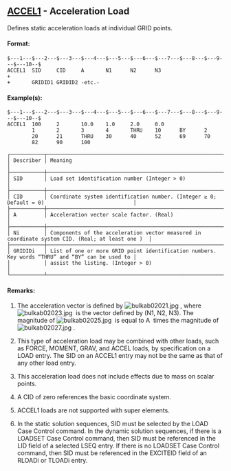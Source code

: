 ## [ACCEL1](https://help.hexagonmi.com/bundle/MSC_Nastran_2022.4/page/Nastran_Combined_Book/qrg/bulkab/TOC.ACCEL1.xhtml) - Acceleration Load

Defines static acceleration loads at individual GRID points.

#### Format:

```nastran
$---1---$---2---$---3---$---4---$---5---$---6---$---7---$---8---$---9---$---10--$
ACCEL1  SID     CID     A       N1      N2      N3                      +       
+       GRIDID1 GRIDID2 -etc.-                                                  
```
#### Example(s):

```nastran
$---1---$---2---$---3---$---4---$---5---$---6---$---7---$---8---$---9---$---10--$
ACCEL1  100     2       10.0    1.0     2.0     0.0                             
        1       2       3       4       THRU    10      BY      2               
        20      21      THRU    30      40      52      69      70              
        82      90      100                                                     
```
```text
┌───────────┬─────────────────────────────────────────────────────────────────────────────────────────────────┐
│ Describer │ Meaning                                                                                         │
├───────────┼─────────────────────────────────────────────────────────────────────────────────────────────────┤
│ SID       │ Load set identification number (Integer > 0)                                                    │
├───────────┼─────────────────────────────────────────────────────────────────────────────────────────────────┤
│ CID       │ Coordinate system identification number. (Integer ≥ 0; Default = 0)                             │
├───────────┼─────────────────────────────────────────────────────────────────────────────────────────────────┤
│ A         │ Acceleration vector scale factor. (Real)                                                        │
├───────────┼─────────────────────────────────────────────────────────────────────────────────────────────────┤
│ Ni        │ Components of the acceleration vector measured in coordinate system CID. (Real; at least one )  │
├───────────┼─────────────────────────────────────────────────────────────────────────────────────────────────┤
│ GRIDIDi   │ List of one or more GRID point identification numbers. Key words “THRU” and “BY” can be used to │
│           │ assist the listing. (Integer > 0)                                                               │
└───────────┴─────────────────────────────────────────────────────────────────────────────────────────────────┘
```
#### Remarks:

1. The acceleration vector is defined by  ![bulkab02021.jpg](https://help-be.hexagonmi.com/bundle/MSC_Nastran_2022.4/page/Nastran_Combined_Book/qrg/bulkab/../../../assets/bulkab02021.jpg?_LANG=enus) , where  ![bulkab02023.jpg](https://help-be.hexagonmi.com/bundle/MSC_Nastran_2022.4/page/Nastran_Combined_Book/qrg/bulkab/../../../assets/bulkab02023.jpg?_LANG=enus)  is the vector defined by (N1, N2, N3). The magnitude of  ![bulkab02025.jpg](https://help-be.hexagonmi.com/bundle/MSC_Nastran_2022.4/page/Nastran_Combined_Book/qrg/bulkab/../../../assets/bulkab02025.jpg?_LANG=enus)  is equal to  A  times the magnitude of  ![bulkab02027.jpg](https://help-be.hexagonmi.com/bundle/MSC_Nastran_2022.4/page/Nastran_Combined_Book/qrg/bulkab/../../../assets/bulkab02027.jpg?_LANG=enus) .

2. This type of acceleration load may be combined with other loads, such as FORCE, MOMENT, GRAV, and ACCEL loads, by specification on a LOAD entry. The SID on an ACCEL1 entry may not be the same as that of any other load entry.

3. This acceleration load does not include effects due to mass on scalar points.

4. A CID of zero references the basic coordinate system.

5. ACCEL1 loads are not supported with super elements.

6. In the static solution sequences, SID must be selected by the LOAD Case Control command. In the dynamic solution sequences, if there is a LOADSET Case Control command, then SID must be referenced in the LID field of a selected LSEQ entry. If there is no LOADSET Case Control command, then SID must be referenced in the EXCITEID field of an RLOADi or TLOADi entry.

